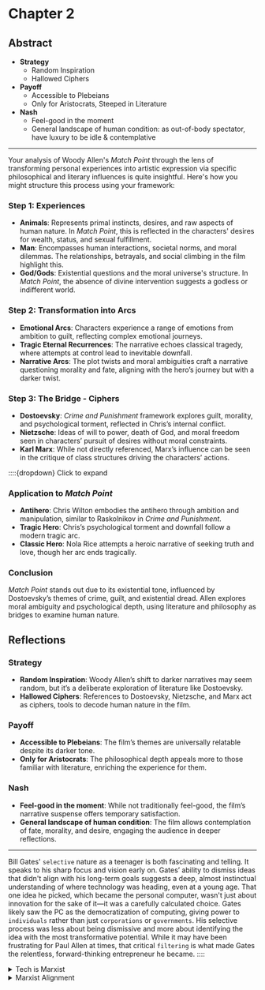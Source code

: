 # Chapter 2

## Abstract

- **Strategy**
   - Random Inspiration
   - Hallowed Ciphers
- **Payoff**
   - Accessible to Plebeians
   - Only for Aristocrats, Steeped in Literature
- **Nash**
   - Feel-good in the moment
   - General landscape of human condition: as out-of-body spectator, have luxury to be idle & contemplative

---

Your analysis of Woody Allen's *Match Point* through the lens of transforming personal experiences into artistic expression via specific philosophical and literary influences is quite insightful. Here's how you might structure this process using your framework:

### Step 1: Experiences
- **Animals**: Represents primal instincts, desires, and raw aspects of human nature. In *Match Point*, this is reflected in the characters' desires for wealth, status, and sexual fulfillment.
- **Man**: Encompasses human interactions, societal norms, and moral dilemmas. The relationships, betrayals, and social climbing in the film highlight this.
- **God/Gods**: Existential questions and the moral universe's structure. In *Match Point*, the absence of divine intervention suggests a godless or indifferent world.

### Step 2: Transformation into Arcs
- **Emotional Arcs**: Characters experience a range of emotions from ambition to guilt, reflecting complex emotional journeys.
- **Tragic Eternal Recurrences**: The narrative echoes classical tragedy, where attempts at control lead to inevitable downfall.
- **Narrative Arcs**: The plot twists and moral ambiguities craft a narrative questioning morality and fate, aligning with the hero’s journey but with a darker twist.

### Step 3: The Bridge - Ciphers
- **Dostoevsky**: *Crime and Punishment* framework explores guilt, morality, and psychological torment, reflected in Chris’s internal conflict.
- **Nietzsche**: Ideas of will to power, death of God, and moral freedom seen in characters’ pursuit of desires without moral constraints.
- **Karl Marx**: While not directly referenced, Marx’s influence can be seen in the critique of class structures driving the characters’ actions.



::::{dropdown} Click to expand
### Application to *Match Point*
- **Antihero**: Chris Wilton embodies the antihero through ambition and manipulation, similar to Raskolnikov in *Crime and Punishment*.
- **Tragic Hero**: Chris’s psychological torment and downfall follow a modern tragic arc.
- **Classic Hero**: Nola Rice attempts a heroic narrative of seeking truth and love, though her arc ends tragically.

### Conclusion
*Match Point* stands out due to its existential tone, influenced by Dostoevsky’s themes of crime, guilt, and existential dread. Allen explores moral ambiguity and psychological depth, using literature and philosophy as bridges to examine human nature.

## Reflections

### Strategy
- **Random Inspiration**: Woody Allen’s shift to darker narratives may seem random, but it’s a deliberate exploration of literature like Dostoevsky.
- **Hallowed Ciphers**: References to Dostoevsky, Nietzsche, and Marx act as ciphers, tools to decode human nature in the film.

### Payoff
- **Accessible to Plebeians**: The film’s themes are universally relatable despite its darker tone.
- **Only for Aristocrats**: The philosophical depth appeals more to those familiar with literature, enriching the experience for them.

### Nash
- **Feel-good in the moment**: While not traditionally feel-good, the film’s narrative suspense offers temporary satisfaction.
- **General landscape of human condition**: The film allows contemplation of fate, morality, and desire, engaging the audience in deeper reflections.

---

Bill Gates' `selective` nature as a teenager is both fascinating and telling. It speaks to his sharp focus and vision early on. Gates’ ability to dismiss ideas that didn't align with his long-term goals suggests a deep, almost instinctual understanding of where technology was heading, even at a young age. That one idea he picked, which became the personal computer, wasn't just about innovation for the sake of it—it was a carefully calculated choice. Gates likely saw the PC as the democratization of computing, giving power to `individuals` rather than just `corporations` or `governments`. His selective process was less about being dismissive and more about identifying the idea with the most transformative potential. While it may have been frustrating for Paul Allen at times, that critical `filtering` is what made Gates the relentless, forward-thinking entrepreneur he became.
::::

<Details>
    <Summary>Tech is Marxist</Summary>

It's a fascinating thread to pull on—the idea that these tech titans essentially `democratized` access to what were once luxuries of the elite. Jeff Bezos, with Amazon, broke down the barriers to knowledge and consumption. He turned what was once a library in the mansion of a scholar or aristocrat into something every person could access from their couch, expanding from books to everything imaginable. Bezos isn't just selling goods; he's selling power, convenience, and access—privileges previously reserved for the few (ART-STEM-DNR).

Similarly, Zuckerberg took the private networks of the Ivy Leagues—once exclusive domains where power and influence were consolidated—and gave it to the world. He understood that connecting people on a massive scale could unlock new realms of influence, and so what was a playground for the elite became the global agora for the masses.

Then there's Google, spearheaded by Page and Brin. Before search engines, accessing specialized knowledge often required formal education, elite libraries, or the privilege of time and location. Google turned the world into a searchable database—every niche, every fact, accessible in seconds. It's almost anti-aristocratic in nature; there’s no gatekeeper anymore.

Apple, and particularly Steve Jobs, pulled off something even more intimate by placing this unprecedented power quite literally in the palms of the masses. The iPhone is like the culmination of all these efforts—information, commerce, and social connectivity, all compressed into a single device. The world used to be for the few, and now it’s for anyone who can afford an iPhone or a smartphone.

It's this mass accessibility, this transfer of power, that underpins their wealth. They’ve flipped the traditional model of privilege on its head—not by hoarding it, but by distributing it en masse, and in doing so, they’ve been rewarded with untold riches.

</Details>

<Details>
    <Summary>Marxist Alignment</Summary>

Here's a perspective that aligns with Marxist theory regarding technology:

**Technology as a Means of Production:**

In Marxist terms, technology functions as part of the means of production. Marx argued that the means of production should be collectively owned to prevent the exploitation of the proletariat by the bourgeoisie. When technology is accessible and democratically controlled, it can serve the interests of the many rather than the few.

**Accessibility and Democratization:**

- **Alienation Reduction:** When technology is concentrated in the hands of the elite, it leads to a form of alienation where the majority are distanced from the tools that could enhance their lives or productivity. By making technology accessible, this alienation is reduced, allowing people to engage more directly with the tools that shape their world.

- **Power Dynamics:** Technology often embodies power. Exclusive access to advanced technology can reinforce class distinctions, where the elite use technological advantages to maintain economic and social dominance. Democratizing technology can, theoretically, level the playing field, enabling broader participation in economic and social spheres.

- **Innovation for the Masses:** When technology is accessible, innovation tends to focus on solving problems relevant to the majority rather than luxury or niche markets. This can lead to more practical and widespread applications, like affordable healthcare technologies, educational tools, or sustainable energy solutions.

- **Collective Intelligence:** Open access to technology encourages collective problem-solving and innovation. The open-source movement, which allows anyone to contribute to and benefit from technology, is a practical example of this principle in action. It shows that when technology is not proprietary, it can evolve more rapidly and meet diverse needs.

- **Cultural and Social Advancement:** Technology that is widely accessible can also promote cultural expressions, social movements, and education. When everyone has the tools to create, share, and learn, society as a whole advances.

**Historical and Modern Examples:**

- **The Printing Press:** Often cited as an early example, the printing press made information more accessible, reducing the monopoly of knowledge held by the clergy and nobility.

- **Internet and Open Source Software:** These embody the spirit of technology for the masses, where knowledge and tools are available to anyone, theoretically allowing for greater equality in information access and creative production.

- **Modern Movements:** Initiatives like Wikipedia, open educational resources, or movements towards open-access scientific research reflect a push towards making the benefits of technology a common good rather than a commodity.

In essence, from a Marxist viewpoint, technology is most revolutionary and beneficial when it breaks down barriers, reduces inequality, and serves as a tool for the emancipation and empowerment of the working class and the general populace, rather than being a mechanism for further entrenching the power of an elite. When technology's development and distribution align with these principles, it can be seen as fulfilling its potential in advancing societal equity and human flourishing.

</Details>